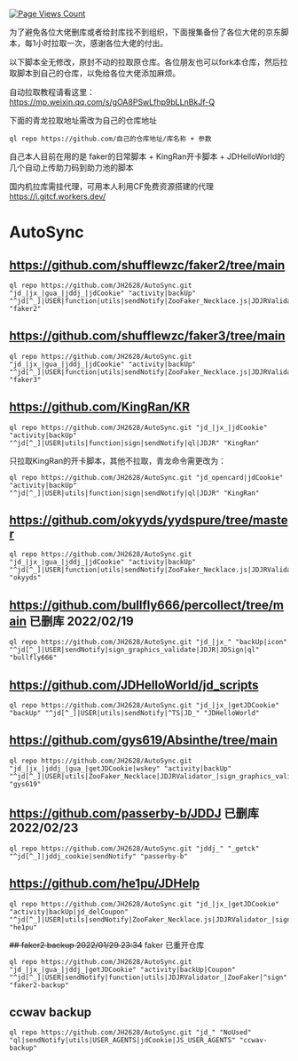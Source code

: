 [![Page Views Count](https://badges.toozhao.com/badges/01FVFWHTPMF5JQEWK1AW75VNAE/green.svg)](https://badges.toozhao.com/stats/01FVFWHTPMF5JQEWK1AW75VNAE "Get your own page views count badge on badges.toozhao.com")

为了避免各位大佬删库或者给封库找不到组织，下面搜集备份了各位大佬的京东脚本，每1小时拉取一次，感谢各位大佬的付出。

以下脚本全无修改，原封不动的拉取原仓库。各位朋友也可以fork本仓库，然后拉取脚本到自己的仓库，以免给各位大佬添加麻烦。

自动拉取教程请看这里： https://mp.weixin.qq.com/s/gOA8PSwLfhp9bLLnBkJf-Q

下面的青龙拉取地址需改为自己的仓库地址

    ql repo https://github.com/自己的仓库地址/库名称 + 参数

自己本人目前在用的是 faker的日常脚本 + KingRan开卡脚本 + JDHelloWorld的几个自动上传助力码到助力池的脚本

国内机拉库需挂代理，可用本人利用CF免费资源搭建的代理 https://i.gitcf.workers.dev/

# AutoSync

## https://github.com/shufflewzc/faker2/tree/main

    ql repo https://github.com/JH2628/AutoSync.git  "jd_|jx_|gua_|jddj_|jdCookie" "activity|backUp" "^jd[^_]|USER|function|utils|sendNotify|ZooFaker_Necklace.js|JDJRValidator_|sign_graphics_validate|ql|JDSignValidator" "faker2"

## https://github.com/shufflewzc/faker3/tree/main

    ql repo https://github.com/JH2628/AutoSync.git "jd_|jx_|gua_|jddj_|jdCookie" "activity|backUp" "^jd[^_]|USER|function|utils|sendNotify|ZooFaker_Necklace.js|JDJRValidator_|sign_graphics_validate|ql|JDSignValidator" "faker3"

## https://github.com/KingRan/KR

    ql repo https://github.com/JH2628/AutoSync.git "jd_|jx_|jdCookie" "activity|backUp" "^jd[^_]|USER|utils|function|sign|sendNotify|ql|JDJR" "KingRan"

只拉取KingRan的开卡脚本，其他不拉取，青龙命令需更改为：

    ql repo https://github.com/JH2628/AutoSync.git "jd_opencard|jdCookie" "activity|backUp" "^jd[^_]|USER|utils|function|sign|sendNotify|ql|JDJR" "KingRan"

## https://github.com/okyyds/yydspure/tree/master

    ql repo https://github.com/JH2628/AutoSync.git "jd_|jx_|gua_|jddj_|jdCookie" "activity|backUp" "^jd[^_]|USER|function|utils|sendNotify|ZooFaker_Necklace.js|JDJRValidator_|sign_graphics_validate|ql|JDSignValidator" "okyyds"
    
## https://github.com/bullfly666/percollect/tree/main 已删库 2022/02/19

    ql repo https://github.com/JH2628/AutoSync.git "jd_|jx_" "backUp|icon" "^jd[^_]|USER|sendNotify|sign_graphics_validate|JDJR|JDSign|ql" "bullfly666"

## https://github.com/JDHelloWorld/jd_scripts

    ql repo https://github.com/JH2628/AutoSync.git "jd_|jx_|getJDCookie" "backUp" "^jd[^_]|USER|utils|sendNotify|^TS|JD_" "JDHelloWorld"

## https://github.com/gys619/Absinthe/tree/main

    ql repo https://github.com/JH2628/AutoSync.git "jd_|jx_|jddj_|gua_|getJDCookie|wskey" "activity|backUp" "^jd[^_]|USER|utils|ZooFaker_Necklace|JDJRValidator_|sign_graphics_validate|jddj_cookie|function|ql|magic|JDJR|JD" "gys619"

## https://github.com/passerby-b/JDDJ 已删库 2022/02/23

    ql repo https://github.com/JH2628/AutoSync.git "jddj_" "_getck" "^jd[^_]|jddj_cookie|sendNotify" "passerby-b"

## https://github.com/he1pu/JDHelp

    ql repo https://github.com/JH2628/AutoSync.git "jd_|jx_|getJDCookie" "activity|backUp|jd_delCoupon" "^jd[^_]|USER|utils|sendNotify|ZooFaker_Necklace.js|JDJRValidator_|sign_graphics_validate" "he1pu"

~~## faker2 backup 2022/01/29 23:34~~ faker 已重开仓库

    ql repo https://github.com/JH2628/AutoSync.git "jd_|jx_|gua_|jddj_|getJDCookie" "activity|backUp|Coupon" "^jd[^_]|USER|sendNotify|function|utils|JDJRValidator_|ZooFaker|^sign" "faker2-backup"
    
## ccwav backup

    ql repo https://github.com/JH2628/AutoSync.git "jd_" "NoUsed" "ql|sendNotify|utils|USER_AGENTS|jdCookie|JS_USER_AGENTS" "ccwav-backup"
